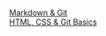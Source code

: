 [Markdown & Git](https://JennyBortnouskaya.github.io/rsschool-cv/cv)
<br>
[HTML, CSS & Git Basics](https://JennyBortnouskaya.github.io/rsschool-cv/)
